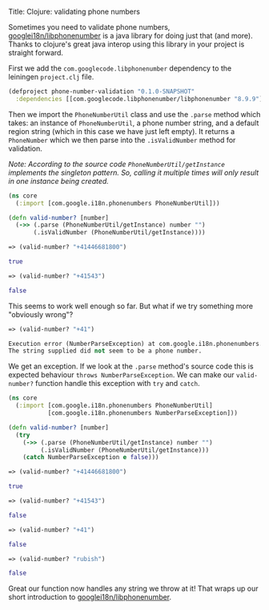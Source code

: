 Title: Clojure: validating phone numbers

Sometimes you need to validate phone numbers, [googlei18n/libphonenumber](https://github.com/googlei18n/libphonenumber/tree/master/java/libphonenumber/src/com/google/i18n/phonenumbers) is a java library for doing just that (and more). Thanks to clojure's great java interop using this library in your project is straight forward.

First we add the `com.googlecode.libphonenumber` dependency to the leiningen `project.clj` file.

```clojure
(defproject phone-number-validation "0.1.0-SNAPSHOT"
  :dependencies [[com.googlecode.libphonenumber/libphonenumber "8.9.9"]
```

Then we import the `PhoneNumberUtil` class and use the `.parse` method which takes: an instance of `PhoneNumberUtil`, a phone number string, and a default region string (which in this case we have just left empty). It returns a `PhoneNumber` which we then parse into the `.isValidNumber` method for validation.

*Note: According to the source code `PhoneNumberUtil/getInstance` implements the singleton pattern. So, calling it multiple times will only result in one instance being created.*

```clojure
(ns core
  (:import [com.google.i18n.phonenumbers PhoneNumberUtil]))

(defn valid-number? [number]
  (->> (.parse (PhoneNumberUtil/getInstance) number "")
       (.isValidNumber (PhoneNumberUtil/getInstance))))

=> (valid-number? "+41446681800")

true

=> (valid-number? "+41543")

false
```

This seems to work well enough so far. But what if we try something more "obviously wrong"?

```clojure
=> (valid-number? "+41")

Execution error (NumberParseException) at com.google.i18n.phonenumbers.PhoneNumberUtil/parseHelper (PhoneNumberUtil.java:3151).
The string supplied did not seem to be a phone number.
```

We get an exception. If we look at the `.parse` method's source code this is expected behaviour `throws NumberParseException`. We can make our `valid-number?` function handle this exception with `try` and  `catch`.

```clojure
(ns core
  (:import [com.google.i18n.phonenumbers PhoneNumberUtil]
           [com.google.i18n.phonenumbers NumberParseException]))

(defn valid-number? [number]
  (try
    (->> (.parse (PhoneNumberUtil/getInstance) number "")
         (.isValidNumber (PhoneNumberUtil/getInstance)))
    (catch NumberParseException e false)))

=> (valid-number? "+41446681800")

true

=> (valid-number? "+41543")

false

=> (valid-number? "+41")

false

=> (valid-number? "rubish")

false
```

Great our function now handles any string we throw at it! That wraps up our short introduction to [googlei18n/libphonenumber](https://github.com/googlei18n/libphonenumber/tree/master/java/libphonenumber/src/com/google/i18n/phonenumbers).
